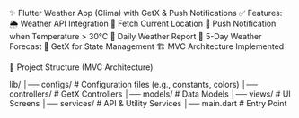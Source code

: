 

✨ Flutter Weather App (Clima) with GetX & Push Notifications
✅ Features:
🌦 Weather API Integration
📍 Fetch Current Location
🔔 Push Notification when Temperature > 30°C
📅 Daily Weather Report
📆 5-Day Weather Forecast
🎯 GetX for State Management
🏗 MVC Architecture Implemented


📁 Project Structure (MVC Architecture)

lib/
│── configs/               # Configuration files (e.g., constants, colors)
│── controllers/           # GetX Controllers
│── models/                # Data Models
│── views/                 # UI Screens
│── services/              # API & Utility Services
│── main.dart              # Entry Point
